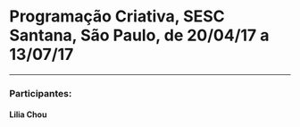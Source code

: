 # Programação Criativa, SESC Santana, São Paulo, de 20/04/17 a 13/07/17
<hr>

### Participantes:

#### Lilia Chou


